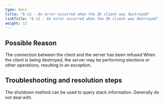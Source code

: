 ```yaml
---
type: docs
title: "6-12 - An error occurred when the ZK client was destroyed"
linkTitle: "6-12 - An error occurred when the ZK client was destroyed"
weight: 12
---
```



## Possible Reason

The connection between the client and the server has been refused
When the client is being destroyed, the server may be performing elections or other operations, resulting in an exception.

## Troubleshooting and resolution steps

The shutdown method can be used to query stack information. Generally do not deal with.

<p style="margin-top: 3rem;"> </p>